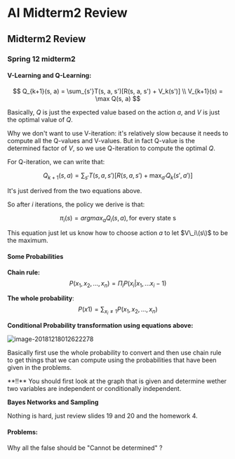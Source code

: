 # AI Midterm2 Review

## Midterm2 Review

### Spring 12 midterm2

#### V-Learning and Q-Learning:

$$
Q_{k+1}(s, a) = \sum_{s'}T(s, a, s')[R(s, a, s') + V_k(s')] \\
V_{k+1}(s) = \max Q(s, a)
$$

Basically, $Q​$ is just the expected value based on the action $a​$, and $V​$ is just the optimal value of $Q​$.

Why we don't want to use V-iteration: it's relatively slow because it needs to compute all the Q-values and V-values. But in fact Q-value is the determined factor of $V$, so we use Q-iteration to compute the optimal $Q$.

For Q-iteration, we can write that:

$$
Q_{k+1}(s, a) = \sum_{s'}T(s,a,s')[R(s,a,s')+ \max_{a'}Q_k(s',a')]
$$

It's just derived from the two equations above.

So after $i$ iterations, the policy we derive is that:

$$
\pi_i(s) = argmax_{a} Q_i(s, a), \text{for every state s}
$$

This equation just let us know how to choose action $a$ to let $V\_i\(s\)$ to be the maximum.

#### Some Probabilities

**Chain rule:** $$P(x_1, x_2,...,x_n) = \Pi_i P(x_i\vert x_1,... x_i-1)$$

**The whole probability**: $$P(x1) = \sum_{x_i \neq 1} P(x_1, x_2,...,x_n)$$

**Conditional Probability transformation using equations above:**

![image-20181218012622278](https://ws4.sinaimg.cn/large/006tNbRwly1fyavrbale1j30ty0843zt.jpg)

Basically first use the whole probability to convert and then use chain rule to get things that we can compute using the probabilities that have been given in the problems.

\*\*!!\*\* You should first look at the graph that is given and determine wether two variables are independent or conditionally independent.

**Bayes Networks and Sampling**

Nothing is hard, just review slides 19 and 20 and the homework 4.

#### Problems:

Why all the false should be "Cannot be determined" ?


